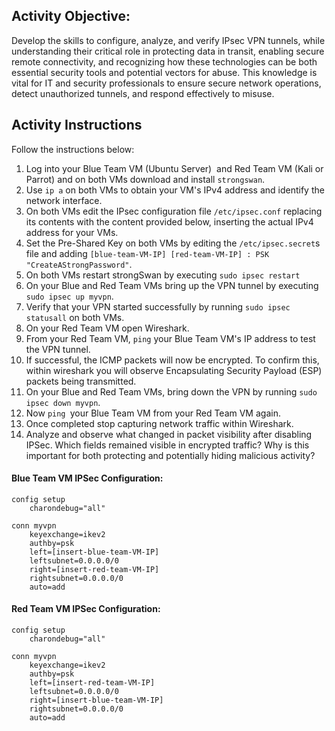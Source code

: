 ## Activity Objective:

Develop the skills to configure, analyze, and verify IPsec VPN tunnels, while understanding their critical role in protecting data in transit, enabling secure remote connectivity, and recognizing how these technologies can be both essential security tools and potential vectors for abuse. This knowledge is vital for IT and security professionals to ensure secure network operations, detect unauthorized tunnels, and respond effectively to misuse.



## Activity Instructions

Follow the instructions below:
1. Log into your Blue Team VM (Ubuntu Server)  and Red Team VM (Kali or Parrot) and on both VMs download and install `strongswan`.
2. Use `ip a` on both VMs to obtain your VM's IPv4 address and identify the network interface.
3. On both VMs edit the IPsec configuration file `/etc/ipsec.conf` replacing its contents with the content provided below, inserting the actual IPv4 address for your VMs.
4. Set the Pre-Shared Key on both VMs by editing the `/etc/ipsec.secret`s file and adding `[blue-team-VM-IP] [red-team-VM-IP] : PSK "CreateAStrongPassword"`.
5. On both VMs restart strongSwan by executing `sudo ipsec restart`
6. On your Blue and Red Team VMs bring up the VPN tunnel by executing `sudo ipsec up myvpn`.
7. Verify that your VPN started successfully by running `sudo ipsec statusall` on both VMs.
8. On your Red Team VM open Wireshark.
9. From your Red Team VM, `ping` your Blue Team VM's IP address to test the VPN tunnel.
10. If successful, the ICMP packets will now be encrypted. To confirm this, within wireshark you will observe Encapsulating Security Payload (ESP) packets being transmitted.
11. On your Blue and Red Team VMs, bring down the VPN by running `sudo ipsec down myvpn`.
12. Now `ping `your Blue Team VM from your Red Team VM again.
13. Once completed stop capturing network traffic within Wireshark.
14. Analyze and observe what changed in packet visibility after disabling IPSec. Which fields remained visible in encrypted traffic? Why is this important for both protecting and potentially hiding malicious activity?



#### Blue Team VM IPSec Configuration:
```
config setup
    charondebug="all"

conn myvpn
    keyexchange=ikev2
    authby=psk
    left=[insert-blue-team-VM-IP]
    leftsubnet=0.0.0.0/0
    right=[insert-red-team-VM-IP]
    rightsubnet=0.0.0.0/0
    auto=add
```

#### Red Team VM IPSec Configuration:
```
config setup
    charondebug="all"

conn myvpn
    keyexchange=ikev2
    authby=psk
    left=[insert-red-team-VM-IP]
    leftsubnet=0.0.0.0/0
    right=[insert-blue-team-VM-IP]
    rightsubnet=0.0.0.0/0
    auto=add
```

